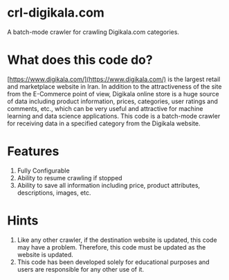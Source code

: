 # crl-digikala.com
A batch-mode crawler for crawling Digikala.com categories.

# What does this code do?
[https://www.digikala.com/](https://www.digikala.com/) is the largest retail and marketplace website in Iran. In addition to the attractiveness of the site from the E-Commerce point of view, Digikala online store is a huge source of data including product information, prices, categories, user ratings and comments, etc., which can be very useful and attractive for machine learning and data science applications.
This code is a batch-mode crawler for receiving data in a specified category from the Digikala website.

# Features
1. Fully Configurable
2. Ability to resume crawling if stopped
3. Ability to save all information including price, product attributes, descriptions, images, etc.

# Hints
1. Like any other crawler, if the destination website is updated, this code may have a problem. Therefore, this code must be updated as the website is updated.
2. This code has been developed solely for educational purposes and users are responsible for any other use of it.
